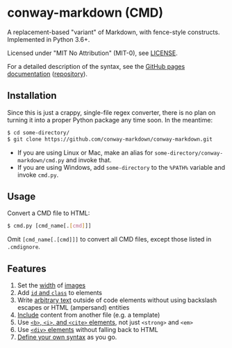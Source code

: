 # conway-markdown (CMD)

A replacement-based "variant" of Markdown, with fence-style constructs.
Implemented in Python 3.6+.

Licensed under "MIT No Attribution" (MIT-0), see [LICENSE](LICENSE).

For a detailed description of the syntax,
see the [GitHub pages documentation][cmd-docs] ([repository][cmd-docs-repo]).

## Installation

Since this is just a crappy, single-file regex converter,
there is no plan on turning it into a proper Python package any time soon.
In the meantime:

````bash
$ cd some-directory/
$ git clone https://github.com/conway-markdown/conway-markdown.git
````

* If you are using Linux or Mac,
  make an alias for `some-directory/conway-markdown/cmd.py` and invoke that.
* If you are using Windows,
  add `some-directory` to the `%PATH%` variable and invoke `cmd.py`.

## Usage

Convert a CMD file to HTML:

````bash
$ cmd.py [cmd_name[.[cmd]]]
````

Omit `[cmd_name[.[cmd]]]` to convert all CMD files,
except those listed in `.cmdignore`.

## Features

1. Set the [width][attributes] of [images]
2. Add [`id` and `class`][attributes] to elements
3. Write [arbitrary text] outside of code elements
   without using backslash escapes or HTML (ampersand) entities
4. [Include] content from another file (e.g.&nbsp;a template)
5. Use [`<b>`, `<i>`, and `<cite>` elements][semantics],
   not just `<strong>` and `<em>`
6. Use [`<div>` elements][blocks] without falling back to HTML
7. [Define your own syntax][regex] as you go.

[cmd-docs]: https://conway-markdown.github.io/
[cmd-docs-repo]: https://github.com/conway-markdown/conway-markdown.github.io

[images]: https://conway-markdown.github.io/#images
[attributes]: https://conway-markdown.github.io/#attribute-specifications
[arbitrary text]: https://conway-markdown.github.io/#cmd-literals
[include]: https://conway-markdown.github.io/#inclusions
[semantics]: https://conway-markdown.github.io/#inline-semantics
[blocks]: https://conway-markdown.github.io/#blocks
[regex]: https://conway-markdown.github.io/#regex-replacements
